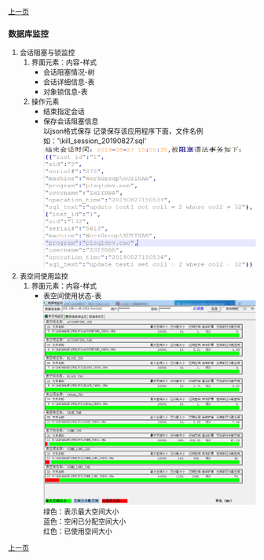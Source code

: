 <link href="../zoe_docs.css" rel="stylesheet" type="text/css" />

[上一页](./devops_index.html)

###	数据库监控
1.	会话阻塞与锁监控
	1.	界面元素：内容-样式
		*	会话阻塞情况-树
		*	会话详细信息-表
		*	对象锁信息-表
	2.	操作元素
		*	结束指定会话
		*	保存会话阻塞信息  
			以json格式保存
			记录保存该应用程序下面，文件名例如：'\kill_session_20190827.sql'  
			![图片](./images/记录杀锁被阻塞信息.png "记录杀锁被阻塞信息")
2.	表空间使用监控
	1.	界面元素：内容-样式
		*	表空间使用状态-表  
			![图片](./images/表空间使用状态.png "表空间使用状态")  
			绿色：表示最大空间大小  
			蓝色：空闲已分配空间大小  
			红色：已使用空间大小


[上一页](./devops_index.html)

